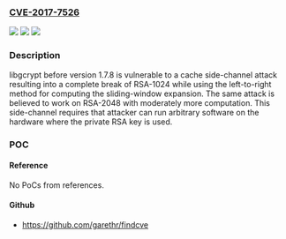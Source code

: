 ### [CVE-2017-7526](https://cve.mitre.org/cgi-bin/cvename.cgi?name=CVE-2017-7526)
![](https://img.shields.io/static/v1?label=Product&message=libgcrypt&color=blue)
![](https://img.shields.io/static/v1?label=Version&message=n%2Fa&color=blue)
![](https://img.shields.io/static/v1?label=Vulnerability&message=CWE-200&color=brighgreen)

### Description

libgcrypt before version 1.7.8 is vulnerable to a cache side-channel attack resulting into a complete break of RSA-1024 while using the left-to-right method for computing the sliding-window expansion. The same attack is believed to work on RSA-2048 with moderately more computation. This side-channel requires that attacker can run arbitrary software on the hardware where the private RSA key is used.

### POC

#### Reference
No PoCs from references.

#### Github
- https://github.com/garethr/findcve

